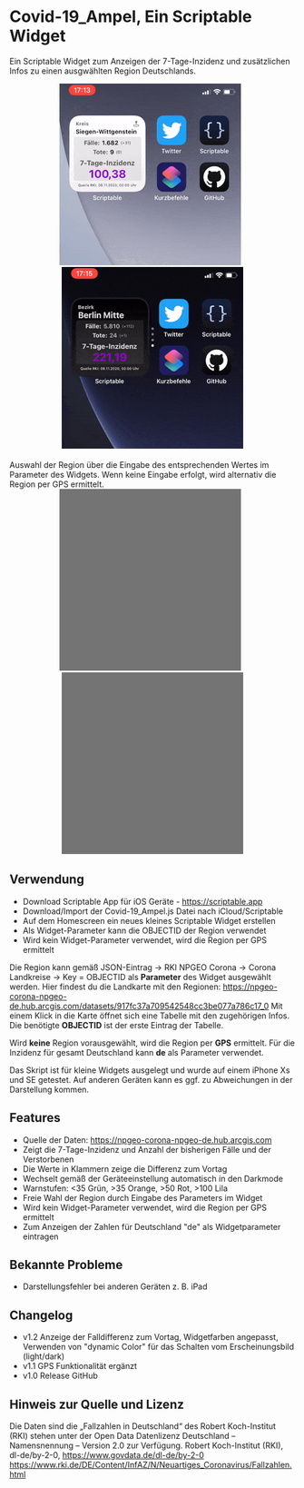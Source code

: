 # Covid-19_Ampel, Ein Scriptable Widget
Ein Scriptable Widget zum Anzeigen der 7-Tage-Inzidenz und zusätzlichen Infos zu einen ausgwählten Region Deutschlands.
<center>
<img src="light.gif" width="320" /> &nbsp; <img src="dark.gif" width="320" /><br/><br/></center>
Auswahl der Region über die Eingabe des entsprechenden Wertes im Parameter des Widgets. Wenn keine Eingabe erfolgt, wird alternativ die Region per GPS ermittelt.<br/>
<center>
<img src="stack.gif" width="320" />  &nbsp; <img src="de.gif" width="320" /></center>

## Verwendung

* Download Scriptable App für iOS Geräte - https://scriptable.app
* Download/Import der Covid-19_Ampel.js Datei nach iCloud/Scriptable
* Auf dem Homescreen ein neues kleines Scriptable Widget erstellen
* Als Widget-Parameter kann die OBJECTID der Region verwendet
* Wird kein Widget-Parameter verwendet, wird die Region per GPS ermittelt

Die Region kann gemäß JSON-Eintrag -> RKI NPGEO Corona -> Corona Landkreise -> Key = OBJECTID als <strong>Parameter</strong> des Widget ausgewählt werden.
Hier findest du die Landkarte mit den Regionen: https://npgeo-corona-npgeo-de.hub.arcgis.com/datasets/917fc37a709542548cc3be077a786c17_0
Mit einem Klick in die Karte öffnet sich eine Tabelle mit den zugehörigen Infos. Die benötigte <strong>OBJECTID</strong> ist der erste Eintrag der Tabelle. 

Wird <strong>keine</strong> Region vorausgewählt, wird die Region per <strong>GPS</strong> ermittelt.
Für die Inzidenz für gesamt Deutschland kann <strong>de</strong> als Parameter verwendet.

Das Skript ist für kleine Widgets ausgelegt und wurde auf einem iPhone Xs und SE getestet.
Auf anderen Geräten kann es ggf. zu Abweichungen in der Darstellung kommen.


## Features

* Quelle der Daten: https://npgeo-corona-npgeo-de.hub.arcgis.com
* Zeigt die 7-Tage-Inzidenz und Anzahl der bisherigen Fälle und der Verstorbenen
* Die Werte in Klammern zeige die Differenz zum Vortag
* Wechselt gemäß der Geräteeinstellung automatisch in den Darkmode
* Warnstufen: <35 Grün, >35 Orange, >50 Rot, >100 Lila 
* Freie Wahl der Region durch Eingabe des Parameters im Widget
* Wird kein Widget-Parameter verwendet, wird die Region per GPS ermittelt
* Zum Anzeigen der Zahlen für Deutschland "de" als Widgetparameter eintragen


## Bekannte Probleme

* Darstellungsfehler bei anderen Geräten z. B. iPad

## Changelog
* v1.2 Anzeige der Falldifferenz zum Vortag, Widgetfarben angepasst, Verwenden von "dynamic Color" für das Schalten vom Erscheinungsbild (light/dark)
* v1.1 GPS Funktionalität ergänzt
* v1.0 Release GitHub

## Hinweis zur Quelle und Lizenz
Die Daten sind die „Fallzahlen in Deutschland“ des Robert Koch-Institut (RKI) stehen unter der Open Data Datenlizenz Deutschland – Namensnennung – Version 2.0 zur Verfügung.
Robert Koch-Institut (RKI), dl-de/by-2-0, https://www.govdata.de/dl-de/by-2-0
https://www.rki.de/DE/Content/InfAZ/N/Neuartiges_Coronavirus/Fallzahlen.html
